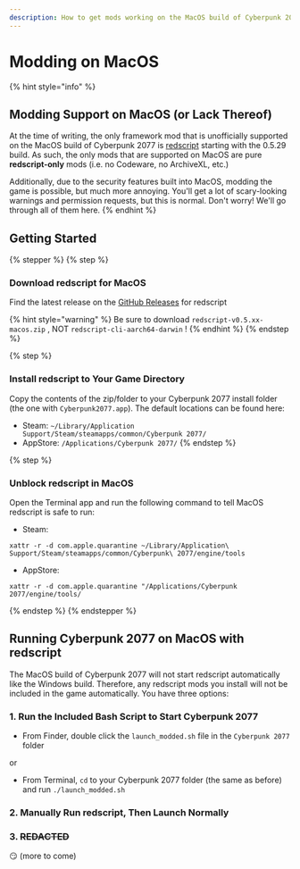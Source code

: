 ```yaml
---
description: How to get mods working on the MacOS build of Cyberpunk 2077
---
```


# Modding on MacOS

{% hint style="info" %}
## Modding Support on MacOS (or Lack Thereof)

At the time of writing, the only framework mod that is unofficially supported on the MacOS build of Cyberpunk 2077 is [redscript](https://app.gitbook.com/o/-MP5ijqI11FeeX7c8-N8/s/-McniwB8YOK2HnJ7SYg_/) starting with the 0.5.29 build. As such, the only mods that are supported on MacOS are pure **redscript-only** mods (i.e. no Codeware, no ArchiveXL, etc.)

Additionally, due to the security features built into MacOS, modding the game is possible, but much more annoying. You'll get a lot of scary-looking warnings and permission requests, but this is normal. Don't worry! We'll go through all of them here.
{% endhint %}

## Getting Started

{% stepper %}
{% step %}
### Download redscript for MacOS

Find the latest release on the [GitHub Releases](https://github.com/jac3km4/redscript/releases/) for redscript

{% hint style="warning" %}
Be sure to download `redscript-v0.5.xx-macos.zip` , NOT `redscript-cli-aarch64-darwin` !
{% endhint %}
{% endstep %}

{% step %}
### Install redscript to Your Game Directory

Copy the contents of the zip/folder to your Cyberpunk 2077 install folder (the one with `Cyberpunk2077.app`). The default locations can be found here:

* Steam: `~/Library/Application Support/Steam/steamapps/common/Cyberpunk 2077/`
* AppStore: `/Applications/Cyberpunk 2077/`&#x20;
{% endstep %}

{% step %}
### Unblock redscript in MacOS

Open the Terminal app and run the following command to tell MacOS redscript is safe to run:

* Steam:

```
xattr -r -d com.apple.quarantine ~/Library/Application\ Support/Steam/steamapps/common/Cyberpunk\ 2077/engine/tools
```

* AppStore:

```
xattr -r -d com.apple.quarantine "/Applications/Cyberpunk 2077/engine/tools/
```
{% endstep %}
{% endstepper %}

## Running Cyberpunk 2077 on MacOS with redscript

The MacOS build of Cyberpunk 2077 will not start redscript automatically like the Windows build. Therefore, any redscript mods you install will not be included in the game automatically. You have three options:

### 1. Run the Included Bash Script to Start Cyberpunk 2077

* From Finder, double click the `launch_modded.sh` file in the `Cyberpunk 2077` folder

or

* From Terminal, `cd` to your Cyberpunk 2077 folder (the same as before) and run `./launch_modded.sh`&#x20;

### 2. Manually Run redscript, Then Launch Normally

### 3. ~~REDACTED~~

😏 (more to come)
